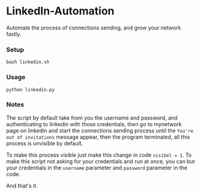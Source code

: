 # LinkedIn-Automation
Automate the process of connections sending, and grow your network fastly.

### Setup

```
bash linkedin.sh
```

### Usage

```
python linkedin.py
```

### Notes
The script by default take from you the username and password, and authenticating to linkedin with those credentials, then go to mynetwork page on linkedin and start the connections sending process until the ```You're out of invitations``` message appear, then the program terminated, all this process is unvisible by default.

To make this process visible just make this change in code ```visibel = 1```.
To make this script not asking for your credentials and run at once, you can but your credentials in the ```username``` parameter and ```password``` parameter in the code.

And that's it.
